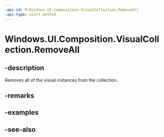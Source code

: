 ```yaml
---
-api-id: M:Windows.UI.Composition.VisualCollection.RemoveAll
-api-type: winrt method
---
```


<!-- Method syntax
public void RemoveAll()
-->

# Windows.UI.Composition.VisualCollection.RemoveAll

## -description
Removes all of the visual instances from the collection.



## -remarks

## -examples

## -see-also
